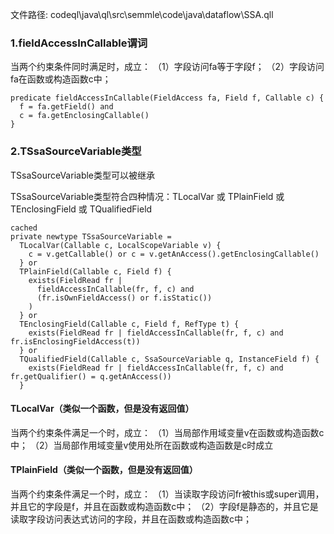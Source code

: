 文件路径: codeql\java\ql\src\semmle\code\java\dataflow\SSA.qll


### 1.fieldAccessInCallable谓词

当两个约束条件同时满足时，成立：
（1）字段访问fa等于字段f；
（2）字段访问fa在函数或构造函数c中；
```qll
predicate fieldAccessInCallable(FieldAccess fa, Field f, Callable c) {
  f = fa.getField() and
  c = fa.getEnclosingCallable()
}
```

### 2.TSsaSourceVariable类型

TSsaSourceVariable类型可以被继承

TSsaSourceVariable类型符合四种情况：TLocalVar 或 TPlainField 或 TEnclosingField 或 TQualifiedField

```qll
cached
private newtype TSsaSourceVariable =
  TLocalVar(Callable c, LocalScopeVariable v) {
    c = v.getCallable() or c = v.getAnAccess().getEnclosingCallable()
  } or
  TPlainField(Callable c, Field f) {
    exists(FieldRead fr |
      fieldAccessInCallable(fr, f, c) and
      (fr.isOwnFieldAccess() or f.isStatic())
    )
  } or
  TEnclosingField(Callable c, Field f, RefType t) {
    exists(FieldRead fr | fieldAccessInCallable(fr, f, c) and fr.isEnclosingFieldAccess(t))
  } or
  TQualifiedField(Callable c, SsaSourceVariable q, InstanceField f) {
    exists(FieldRead fr | fieldAccessInCallable(fr, f, c) and fr.getQualifier() = q.getAnAccess())
  }
```

#### TLocalVar（类似一个函数，但是没有返回值）
当两个约束条件满足一个时，成立：
（1）当局部作用域变量v在函数或构造函数c中；
（2）当局部作用域变量v使用处所在函数或构造函数是c时成立

#### TPlainField（类似一个函数，但是没有返回值）
当两个约束条件满足一个时，成立：
（1）当读取字段访问fr被this或super调用，并且它的字段是f，并且在函数或构造函数c中；
（2）字段f是静态的，并且它是读取字段访问表达式访问的字段，并且在函数或构造函数c中；



